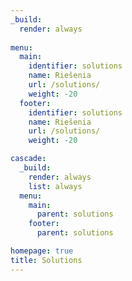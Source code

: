 ```yaml
---
_build:
  render: always
  
menu:
  main:
    identifier: solutions
    name: Riešenia
    url: /solutions/
    weight: -20
  footer:
    identifier: solutions
    name: Riešenia
    url: /solutions/
    weight: -20

cascade:
  _build:
    render: always
    list: always
  menu:
    main:
      parent: solutions
    footer:
      parent: solutions

homepage: true
title: Solutions
---
```


